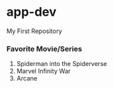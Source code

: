 # app-dev
My First Repository
### Favorite Movie/Series
1. Spiderman into the Spiderverse
2. Marvel Infinity War
3. Arcane
